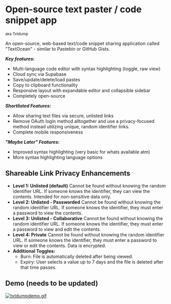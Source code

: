 
# Open-source text paster / code snippet app 
<sup>aka Txtdump</sup>

An open-source, web-based text/code snippet sharing application called "TextOcean" - similar to Pastebin or GitHub Gists.

***Key features:***
- Multi-language code editor with syntax highlighting (toggle, raw view)
- Cloud sync via Supabase
- Save/update/delete/load pastes
- Copy to clipboard functionality
- Responsive layout with expandable editor and collapsible sidebar
- Completely open-source

***Shortlisted Features:***
- Allow sharing text files via secure, unlisted links
- Remove OAuth login method alltogether and use a privacy-focused method instead utilizing unique, random identifier links.
- Complete mobile responsiveness 

***"Maybe Later" Features:***
- Improved syntax highlighting (very basic for whats available atm)
- More syntax highlighting language options

## Shareable Link Privacy Enhancements
- **Level 1: Unlisted (default)**
Cannot be found without knowing the random identifier URL. If someone knows the identifier, they can view the contents. Intended for non-sensitive data only.
- **Level 2: Unlisted - Passworded**
Cannot be found without knowing the random identifier URL. If someone knows the identifier, they must enter a password to view the contents.
- **Level 3: Unlisted - Collaborative**
Cannot be found without knowing the random identifier URL. If someone knows the identifier, they must enter a password to view and edit the contents.
- **Level 4: Private**
Cannot be found without knowing the random identifier URL. If someone knows the identifier, they must enter a password to view or edit the contents. Data is encrypted.
- **Additional Toggles:**
    - Burn: File is automatically deleted after being viewed.
    - Expiry: User selects a value up to 7 days and the file is deleted after that time passes.

## Demo (needs to be updated)
[![txtdumpdemo.gif](https://i.postimg.cc/c4n8rb1R/txtdumpdemo.gif)](https://postimg.cc/ZCJqQjdn)

